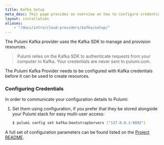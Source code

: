 ```yaml
---
title: Kafka Setup
meta_desc: This page provides an overview on how to configure credentials for the Pulumi Kafka Provider.
layout: installation
aliases:
    - "/docs/intro/cloud-providers/kafka/setup/"
---
```


The Pulumi Kafka provider uses the Kafka SDK to manage and provision resources.

> Pulumi relies on the Kafka SDK to authenticate requests from your computer to Kafka. Your credentials are never sent
> to pulumi.com.

The Pulumi Kafka Provider needs to be configured with Kafka credentials
before it can be used to create resources.

### Configuring Credentials

In order to communicate your configuration details to Pulumi:

1. Set them using configuration, if you prefer that they be stored alongside your Pulumi stack for easy multi-user access:

    ```bash
    $ pulumi config set kafka:bootstrapServers ["127.0.0.1:9092"]
    ```

A full set of configuration parameters can be found listed on the [Project README](https://github.com/pulumi/pulumi-kafka/blob/master/README.md).
